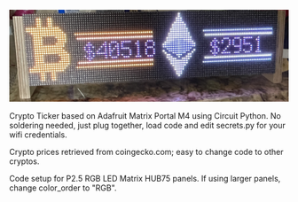![ticker](Ticker.jpg)

Crypto Ticker based on Adafruit Matrix Portal M4 using Circuit Python.  No soldering needed, just plug together, load code and edit secrets.py for your wifi credentials.

Crypto prices retrieved from coingecko.com; easy to change code to other cryptos.

Code setup for P2.5 RGB LED Matrix HUB75 panels.  If using larger panels, change color_order to "RGB".
